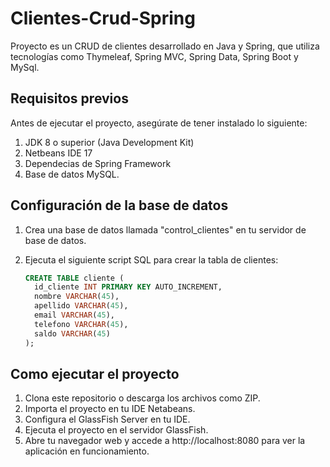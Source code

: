 # Clientes-Crud-Spring
Proyecto es un CRUD de clientes desarrollado en Java y Spring, que utiliza tecnologías como Thymeleaf, Spring MVC, Spring Data, Spring Boot y MySql.

## Requisitos previos

Antes de ejecutar el proyecto, asegúrate de tener instalado lo siguiente:

1. JDK 8 o superior (Java Development Kit)
2. Netbeans IDE 17
3. Dependecias de Spring Framework
4. Base de datos MySQL.

## Configuración de la base de datos

1. Crea una base de datos llamada "control_clientes" en tu servidor de base de datos.

2. Ejecuta el siguiente script SQL para crear la tabla de clientes:

    ```sql
    CREATE TABLE cliente (
      id_cliente INT PRIMARY KEY AUTO_INCREMENT,
      nombre VARCHAR(45),
      apellido VARCHAR(45),
      email VARCHAR(45),
      telefono VARCHAR(45),
      saldo VARCHAR(45)
    );
    ```

## Como ejecutar el proyecto

1. Clona este repositorio o descarga los archivos como ZIP.
2. Importa el proyecto en tu IDE Netabeans.
3. Configura el GlassFish Server en tu IDE.
4. Ejecuta el proyecto en el servidor GlassFish.
5. Abre tu navegador web y accede a http://localhost:8080 para ver la aplicación en funcionamiento.
